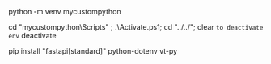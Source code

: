 python -m venv mycustompython

cd "mycustompython\Scripts\" ; .\Activate.ps1; cd "../../"; clear
`to deactivate env` deactivate

pip install "fastapi[standard]" python-dotenv vt-py
